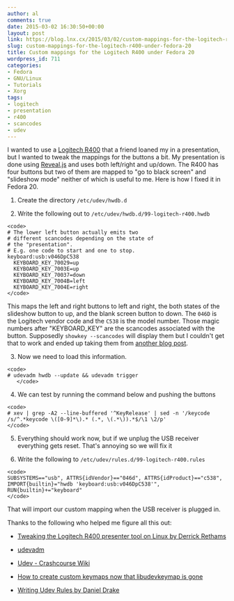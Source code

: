 ```yaml
---
author: al
comments: true
date: 2015-03-02 16:30:50+00:00
layout: post
link: https://blog.lnx.cx/2015/03/02/custom-mappings-for-the-logitech-r400-under-fedora-20/
slug: custom-mappings-for-the-logitech-r400-under-fedora-20
title: Custom mappings for the Logitech R400 under Fedora 20
wordpress_id: 711
categories:
- Fedora
- GNU/Linux
- Tutorials
- Xorg
tags:
- logitech
- presentation
- r400
- scancodes
- udev
---
```


I wanted to use a [Logitech R400](http://www.logitech.com/en-us/product/wireless-presenter-r400) that a friend loaned my in a presentation, but I wanted to tweak the mappings for the buttons a bit. My presentation is done using [Reveal.js](http://lab.hakim.se/reveal-js/#/) and uses both left/right and up/down. The R400 has four buttons but two of them are mapped to "go to black screen" and "slideshow mode" neither of which is useful to me. Here is how I fixed it in Fedora 20.



	
  1. Create the directory `/etc/udev/hwdb.d`

	
  2. Write the following out to `/etc/udev/hwdb.d/99-logitech-r400.hwdb`

    
    <code>
    # The lower left button actually emits two
    # different scancodes depending on the state of
    # the "presentation".
    # E.g. one code to start and one to stop.
    keyboard:usb:v046DpC538
      KEYBOARD_KEY_70029=up
      KEYBOARD_KEY_7003E=up
      KEYBOARD_KEY_70037=down
      KEYBOARD_KEY_7004B=left
      KEYBOARD_KEY_7004E=right   
    </code>


This maps the left and right buttons to left and right, the both states of the slideshow button to up, and the blank screen button to down. The `046D` is the Logitech vendor code and the `C538` is the model number. Those magic numbers after "KEYBOARD_KEY" are the scancodes associated with the button. Supposedly `showkey --scancodes` will display them but I couldn't get that to work and ended up taking them from [another blog post](http://derickrethans.nl/logitech-r400.html).

	
  3. Now we need to load this information.

    
    <code>
    # udevadm hwdb --update && udevadm trigger
       </code>




	
  4. We can test by running the command below and pushing the buttons

    
    <code>
    # xev | grep -A2 --line-buffered '^KeyRelease' | sed -n '/keycode /s/^.*keycode \([0-9]*\).* (.*, \(.*\)).*$/\1 \2/p'
    </code>




	
  5. Everything should work now, but if we unplug the USB receiver everything gets reset. That's annoying so we will fix it

	
  6. Write the following to `/etc/udev/rules.d/99-logitech-r400.rules`

    
    <code>
    SUBSYSTEMS=="usb", ATTRS{idVendor}=="046d", ATTRS{idProduct}=="c538", IMPORT{builtin}="hwdb 'keyboard:usb:v046DpC538'", RUN{builtin}+="keyboard"
    </code>


That will import our custom mapping when the USB receiver is plugged in.


Thanks to the following who helped me figure all this out:

	
  * [Tweaking the Logitech R400 presenter tool on Linux by Derrick Rethams](http://derickrethans.nl/logitech-r400.html)

	
  * [udevadm](http://www.freedesktop.org/software/systemd/man/udevadm.html)

	
  * [Udev - Crashcourse Wiki](http://www.crashcourse.ca/wiki/index.php/Udev#.22Testing.22_a_udev_rule)

	
  * [How to create custom keymaps now that libudevkeymap is gone](https://ask.fedoraproject.org/en/question/37598/)

	
  * [Writing Udev Rules by Daniel Drake](http://www.reactivated.net/writing_udev_rules.html)


